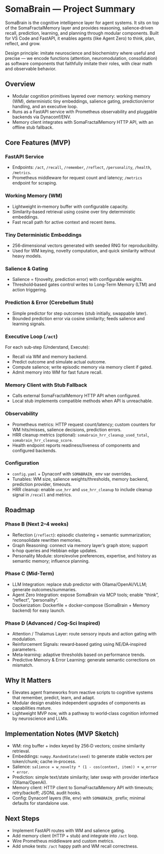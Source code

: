 # SomaBrain — Project Summary

SomaBrain is the cognitive intelligence layer for agent systems. It sits on top of the SomaFractalMemory layer and provides reasoning, salience‑driven recall, prediction, learning, and planning through modular components. Built for VS Code and FastAPI, it enables agents (like Agent Zero) to think, plan, reflect, and grow.

Design principle: imitate neuroscience and biochemistry where useful and precise — we encode functions (attention, neuromodulation, consolidation) as software components that faithfully imitate their roles, with clear math and observable behavior.

## Overview

- Modular cognition primitives layered over memory: working memory (WM), deterministic tiny embeddings, salience gating, prediction/error handling, and an executive loop.
- Runs as a FastAPI service with Prometheus observability and pluggable backends via Dynaconf/ENV.
- Memory client integrates with SomaFractalMemory HTTP API, with an offline stub fallback.

## Core Features (MVP)

### FastAPI Service
- Endpoints: `/act`, `/recall`, `/remember`, `/reflect`, `/personality`, `/health`, `/metrics`.
- Prometheus middleware for request count and latency; `/metrics` endpoint for scraping.

### Working Memory (WM)
- Lightweight in‑memory buffer with configurable capacity.
- Similarity‑based retrieval using cosine over tiny deterministic embeddings.
- Fast recall path for active context and recent items.

### Tiny Deterministic Embeddings
- 256‑dimensional vectors generated with seeded RNG for reproducibility.
- Used for WM keying, novelty computation, and quick similarity without heavy models.

### Salience & Gating
- Salience = f(novelty, prediction error) with configurable weights.
- Threshold‑based gates control writes to Long‑Term Memory (LTM) and action triggering.

### Prediction & Error (Cerebellum Stub)
- Simple predictor for step outcomes (stub initially, swappable later).
- Bounded prediction error via cosine similarity; feeds salience and learning signals.

### Executive Loop (`/act`)
For each sub‑step (Understand, Execute):
- Recall via WM and memory backend.
- Predict outcome and simulate actual outcome.
- Compute salience; write episodic memory via memory client if gated.
- Admit memory into WM for fast future recall.

### Memory Client with Stub Fallback
- Calls external SomaFractalMemory HTTP API when configured.
- Local stub implements compatible methods when API is unreachable.

### Observability
- Prometheus metrics: HTTP request count/latency; custom counters for WM hits/misses, salience decisions, prediction errors.
- HRR cleanup metrics (optional): `somabrain_hrr_cleanup_used_total`, `somabrain_hrr_cleanup_score`.
- Health endpoint reports readiness/liveness of components and configured backends.

### Configuration
- `config.yaml` + Dynaconf with `SOMABRAIN_` env var overrides.
- Tunables: WM size, salience weights/thresholds, memory backend, prediction provider, timeouts.
- HRR cleanup: enable `use_hrr` and `use_hrr_cleanup` to include cleanup signal in `/recall` and metrics.

## Roadmap

### Phase B (Next 2–4 weeks)
- Reflection (`/reflect`): episodic clustering + semantic summarization; reconsolidate rewritten memories.
- Graph Reasoning: connect via memory layer’s graph store; support k‑hop queries and Hebbian edge updates.
- Personality Module: store/evolve preferences, expertise, and history as semantic memory; influence planning.

### Phase C (Mid‑Term)
- LLM Integration: replace stub predictor with Ollama/OpenAI/VLLM; generate outcomes/summaries.
- Agent Zero Integration: expose SomaBrain via MCP tools; enable “think”, “reflect”, “personality”.
- Dockerization: Dockerfile + docker‑compose (SomaBrain + Memory backend) for easy launch.

### Phase D (Advanced / Cog‑Sci Inspired)
- Attention / Thalamus Layer: route sensory inputs and action gating with modulation.
- Reinforcement Signals: reward‑based gating using NE/DA‑inspired parameters.
- Meta‑learning: adaptive thresholds based on performance trends.
- Predictive Memory & Error Learning: generate semantic corrections on mismatch.

## Why It Matters

- Elevates agent frameworks from reactive scripts to cognitive systems that remember, predict, learn, and adapt.
- Modular design enables independent upgrades of components as capabilities mature.
- Lightweight MVP now, with a pathway to world‑class cognition informed by neuroscience and LLMs.

## Implementation Notes (MVP Sketch)

- WM: ring buffer + index keyed by 256‑D vectors; cosine similarity retrieval.
- Embeddings: `numpy.RandomState(seed)` to generate stable vectors per token/chunk; cache in‑process.
- Salience: `salience = w_novelty * (1 - cos(context, item)) + w_error * error`.
- Prediction: simple text/state similarity; later swap with provider interface (Ollama/OpenAI).
- Memory client: HTTP client to SomaFractalMemory API with timeouts; retry/backoff; JSONL audit hooks.
- Config: Dynaconf layers (file, env) with `SOMABRAIN_` prefix; minimal defaults for standalone use.

## Next Steps

- Implement FastAPI routes with WM and salience gating.
- Add memory client (HTTP + stub) and integrate into `/act` loop.
- Wire Prometheus middleware and custom metrics.
- Add smoke tests: `/act` happy path and WM recall correctness.
